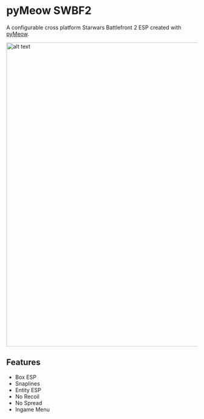# pyMeow SWBF2
A configurable cross platform Starwars Battlefront 2 ESP created with [pyMeow](https://github.com/qb-0/pyMeow).

<img src="https://github.com/qb-0/pyMeowSWBF2/raw/master/screenshots/screenshot.png" alt="alt text" width="1200" height="800">

## Features
- Box ESP
- Snaplines
- Entity ESP
- No Recoil
- No Spread
- Ingame Menu